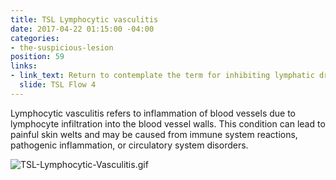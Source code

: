 ```yaml
---
title: TSL Lymphocytic vasculitis
date: 2017-04-22 01:15:00 -04:00
categories:
- the-suspicious-lesion
position: 59
links:
- link_text: Return to contemplate the term for inhibiting lymphatic drainage
  slide: TSL Flow 4
---
```


Lymphocytic vasculitis refers to inflammation of blood vessels due to lymphocyte infiltration into the blood vessel walls. This condition can lead to painful skin welts and may be caused from immune system reactions, pathogenic inflammation, or circulatory system disorders.

![TSL-Lymphocytic-Vasculitis.gif](/uploads/TSL-Lymphocytic-Vasculitis.gif)